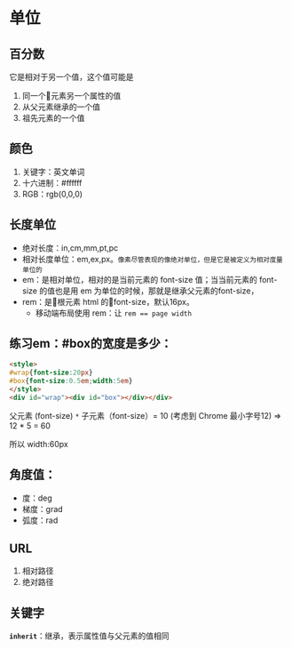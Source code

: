 # 单位

## 百分数

它是相对于另一个值，这个值可能是

1. 同一个元素另一个属性的值
2. 从父元素继承的一个值
3. 祖先元素的一个值

## 颜色

1. 关键字：英文单词
2. 十六进制：#ffffff
3. RGB：rgb(0,0,0)

## 长度单位

- 绝对长度：in,cm,mm,pt,pc
- 相对长度单位：em,ex,px。`像素尽管表现的像绝对单位，但是它是被定义为相对度量单位的`
- em：是相对单位，相对的是当前元素的 font-size 值；当当前元素的 font-size 的值也是用 em 为单位的时候，那就是继承父元素的font-size，
- rem：是根元素 html 的font-size，默认16px。
  - 移动端布局使用 rem：让 `rem == page width`

## 练习em：#box的宽度是多少：

```html
<style>
#wrap{font-size:20px}
#box{font-size:0.5em;width:5em}
</style>
<div id="wrap"><div id="box"></div></div>
```

父元素 (font-size) `*` 子元素（font-size）= 10 (考虑到 Chrome 最小字号12) => 12 * 5 = 60

所以 width:60px

## 角度值：

- 度：deg
- 梯度：grad
- 弧度：rad

## URL

1. 相对路径
2. 绝对路径

## 关键字

**`inherit`**：继承，表示属性值与父元素的值相同